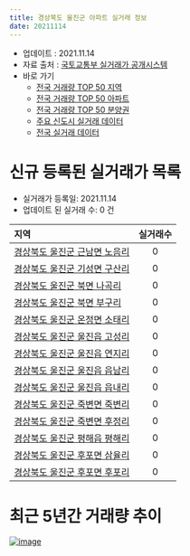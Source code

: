 ```yaml
---
title: 경상북도 울진군 아파트 실거래 정보
date: 20211114
---
```


* 업데이트 : 2021.11.14
* 자료 출처 : [국토교통부 실거래가 공개시스템](http://rt.molit.go.kr)
* 바로 가기
    * [전국 거래량 TOP 50 지역](https://apt-info.github.io/apt-trade-info/tr)
    * [전국 거래량 TOP 50 아파트](https://apt-info.github.io/apt-trade-info/ta)
    * [전국 거래량 TOP 50 분양권](https://apt-info.github.io/apt-trade-info/tb)
    * [주요 신도시 실거래 데이터](https://apt-info.github.io/apt-trade-info/newtown)
    * [전국 실거래 데이터](https://apt-info.github.io/apt-trade-info/all)



<script async src="https://pagead2.googlesyndication.com/pagead/js/adsbygoogle.js"></script>
<!-- 기본광고 -->
<ins class="adsbygoogle"
     style="display:block"
     data-ad-client="ca-pub-1142216861245946"
     data-ad-slot="4805727019"
     data-ad-format="auto"
     data-full-width-responsive="true"></ins>
<script>
     (adsbygoogle = window.adsbygoogle || []).push({});
</script>


# 신규 등록된 실거래가 목록

* 실거래가 등록일: 2021.11.14
* 업데이트 된 실거래 수: 0 건


|지역|실거래수|
|:---|:---:|
|[경상북도 울진군 근남면 노음리](https://apt-info.github.io/apt-trade-info/r3210)|0|
|[경상북도 울진군 기성면 구산리](https://apt-info.github.io/apt-trade-info/r2474)|0|
|[경상북도 울진군 북면 나곡리](https://apt-info.github.io/apt-trade-info/r2956)|0|
|[경상북도 울진군 북면 부구리](https://apt-info.github.io/apt-trade-info/r2469)|0|
|[경상북도 울진군 온정면 소태리](https://apt-info.github.io/apt-trade-info/r2472)|0|
|[경상북도 울진군 울진읍 고성리](https://apt-info.github.io/apt-trade-info/r2467)|0|
|[경상북도 울진군 울진읍 연지리](https://apt-info.github.io/apt-trade-info/r2473)|0|
|[경상북도 울진군 울진읍 읍남리](https://apt-info.github.io/apt-trade-info/r3257)|0|
|[경상북도 울진군 울진읍 읍내리](https://apt-info.github.io/apt-trade-info/r2464)|0|
|[경상북도 울진군 죽변면 죽변리](https://apt-info.github.io/apt-trade-info/r2470)|0|
|[경상북도 울진군 죽변면 후정리](https://apt-info.github.io/apt-trade-info/r2471)|0|
|[경상북도 울진군 평해읍 평해리](https://apt-info.github.io/apt-trade-info/r2468)|0|
|[경상북도 울진군 후포면 삼율리](https://apt-info.github.io/apt-trade-info/r2466)|0|
|[경상북도 울진군 후포면 후포리](https://apt-info.github.io/apt-trade-info/r2465)|0|



<script async src="https://pagead2.googlesyndication.com/pagead/js/adsbygoogle.js"></script>
<!-- 기본광고 -->
<ins class="adsbygoogle"
     style="display:block"
     data-ad-client="ca-pub-1142216861245946"
     data-ad-slot="4805727019"
     data-ad-format="auto"
     data-full-width-responsive="true"></ins>
<script>
     (adsbygoogle = window.adsbygoogle || []).push({});
</script>


# 최근 5년간 거래량 추이


<div style="width:100%;">
    <canvas id="deal_progress" height="200"></canvas>
</div>

<script>
new Chart(document.getElementById("deal_progress"), {
    type: 'line',
    data: {
        labels: ['16.01','16.02','16.03','16.04','16.05','16.06','16.07','16.08','16.09','16.10','16.11','16.12','17.01','17.02','17.03','17.04','17.05','17.06','17.07','17.08','17.09','17.10','17.11','17.12','18.01','18.02','18.03','18.04','18.05','18.06','18.07','18.08','18.09','18.10','18.11','18.12','19.01','19.02','19.03','19.04','19.05','19.06','19.07','19.08','19.09','19.10','19.11','19.12','20.01','20.02','20.03','20.04','20.05','20.06','20.07','20.08','20.09','20.10','20.11','20.12','21.01','21.02','21.03','21.04','21.05','21.06','21.07','21.08','21.09','21.10','21.11'],
        datasets: [{
            label: '매매/분양권',
            data: [10,22,19,11,18,13,20,18,11,24,21,16,19,22,13,14,21,20,20,16,24,13,13,17,18,8,37,11,20,16,22,19,16,11,13,11,18,28,16,10,10,14,5,15,25,10,16,26,20,12,18,18,18,12,16,17,21,21,23,23,18,17,19,16,21,16,21,24,10,19,5],
            borderColor: "rgba(66, 133, 243, 1)",
            backgroundColor: "rgba(66, 133, 243, 0.05)",
            borderWidth: 1,
            pointRadius: 0,
            fill: false,
            lineTension: 0
        },{
            label: '전/월세',
            data: [14,12,5,5,1,11,6,2,0,4,2,3,1,10,4,3,3,4,8,9,11,4,12,5,13,12,6,6,6,5,7,9,9,7,3,6,6,10,8,10,3,5,5,7,7,6,9,6,2,14,2,5,0,4,4,1,2,2,2,4,4,13,5,10,5,4,2,3,4,4,0],
            borderColor: "rgba(255, 90, 0, 1)",
            backgroundColor: "rgba(255, 90, 0, 0.05)",
            borderWidth: 1,
            pointRadius: 0,
            fill: false,
            lineTension: 0
        },{
            label: '합계',
            data: [24,34,24,16,19,24,26,20,11,28,23,19,20,32,17,17,24,24,28,25,35,17,25,22,31,20,43,17,26,21,29,28,25,18,16,17,24,38,24,20,13,19,10,22,32,16,25,32,22,26,20,23,18,16,20,18,23,23,25,27,22,30,24,26,26,20,23,27,14,23,5],
            borderColor: "rgba(0, 0, 0, 1)",
            backgroundColor: "rgba(0, 0, 0, 0.03)",
            borderWidth: 0.1,
            pointRadius: 0,
            fill: true,
            lineTension: 0
        }
        ]
    },
    options: {
        responsive: true,
        title: {
            display: false
        },
        tooltips: {
            mode: 'index',
            intersect: false
        },
        hover: {
            mode: 'nearest',
            intersect: true
        },
        scales: {
            xAxes: [{
                display: true,
                scaleLabel: {
                    display: true,
                    labelString: '년/월'
                }
            }],
            yAxes: [{
                display: true,
                ticks: {
                    suggestedMin: 0,
                },
                scaleLabel: {
                    display: true,
                    labelString: '실거래 수'
                }
            }]
        }
    }
});

</script>


[![image](https://apt-info.github.io/images/2020-01-03-apt-trade-info/1024x500.png)](https://play.google.com/store/apps/details?id=com.aptinfo.apttradeinfo)

